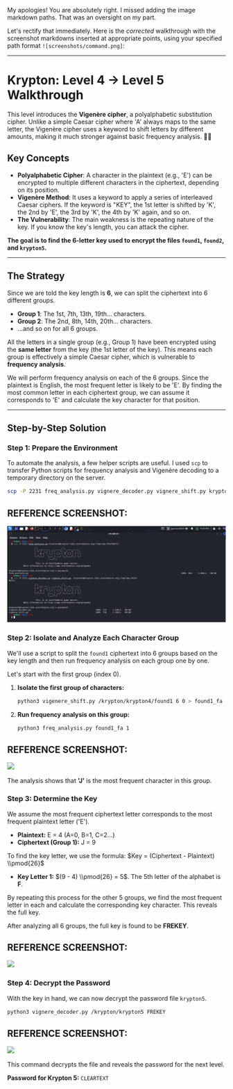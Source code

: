 My apologies\! You are absolutely right. I missed adding the image markdown paths. That was an oversight on my part.

Let's rectify that immediately. Here is the *corrected* walkthrough with the screenshot markdowns inserted at appropriate points, using your specified path format `![screenshots/command.png]`:

-----

# Krypton: Level 4 → Level 5 Walkthrough

This level introduces the **Vigenère cipher**, a polyalphabetic substitution cipher. Unlike a simple Caesar cipher where 'A' always maps to the same letter, the Vigenère cipher uses a keyword to shift letters by different amounts, making it much stronger against basic frequency analysis. 🕵️‍♂️

## Key Concepts

  * **Polyalphabetic Cipher**: A character in the plaintext (e.g., 'E') can be encrypted to multiple different characters in the ciphertext, depending on its position.
  * **Vigenère Method**: It uses a keyword to apply a series of interleaved Caesar ciphers. If the keyword is "KEY", the 1st letter is shifted by 'K', the 2nd by 'E', the 3rd by 'K', the 4th by 'K' again, and so on.
  * **The Vulnerability**: The main weakness is the repeating nature of the key. If you know the key's length, you can attack the cipher.

**The goal is to find the 6-letter key used to encrypt the files `found1`, `found2`, and `krypton5`.**

-----

## The Strategy

Since we are told the key length is **6**, we can split the ciphertext into 6 different groups.

  * **Group 1**: The 1st, 7th, 13th, 19th... characters.
  * **Group 2**: The 2nd, 8th, 14th, 20th... characters.
  * ...and so on for all 6 groups.

All the letters in a single group (e.g., Group 1) have been encrypted using the **same letter** from the key (the 1st letter of the key). This means each group is effectively a simple Caesar cipher, which is vulnerable to **frequency analysis**.

We will perform frequency analysis on each of the 6 groups. Since the plaintext is English, the most frequent letter is likely to be 'E'. By finding the most common letter in each ciphertext group, we can assume it corresponds to 'E' and calculate the key character for that position.

-----

## Step-by-Step Solution

### Step 1: Prepare the Environment

To automate the analysis, a few helper scripts are useful. I used `scp` to transfer Python scripts for frequency analysis and Vigenère decoding to a temporary directory on the server.

```bash
scp -P 2231 freq_analysis.py vignere_decoder.py vignere_shift.py krypton4@krypton.labs.overthewire.org:/tmp/FEZ4YBUY7u
```

## REFERENCE SCREENSHOT:
![](screenshots/scp.png)

### Step 2: Isolate and Analyze Each Character Group

We'll use a script to split the `found1` ciphertext into 6 groups based on the key length and then run frequency analysis on each group one by one.

Let's start with the first group (index 0).

1.  **Isolate the first group of characters:**
    ```bash
    python3 vigenere_shift.py /krypton/krypton4/found1 6 0 > found1_fa
    ```
2.  **Run frequency analysis on this group:**
    ```bash
    python3 freq_analysis.py found1_fa 1
    ```

## REFERENCE SCREENSHOT:
![](screenshots/command.png)

The analysis shows that **'J'** is the most frequent character in this group.

### Step 3: Determine the Key

We assume the most frequent ciphertext letter corresponds to the most frequent plaintext letter ('E').

  * **Plaintext:** E = 4 (A=0, B=1, C=2...)
  * **Ciphertext (Group 1):** J = 9

To find the key letter, we use the formula: $Key = (Ciphertext - Plaintext) \\pmod{26}$

  * **Key Letter 1:** $(9 - 4) \\pmod{26} = 5$. The 5th letter of the alphabet is **F**.

By repeating this process for the other 5 groups, we find the most frequent letter in each and calculate the corresponding key character. This reveals the full key.

After analyzing all 6 groups, the full key is found to be **FREKEY**.

## REFERENCE SCREENSHOT:
![](screenshots/command.png)

### Step 4: Decrypt the Password

With the key in hand, we can now decrypt the password file `krypton5`.

```bash
python3 vignere_decoder.py /krypton/krypton5 FREKEY
```

## REFERENCE SCREENSHOT:
![](screenshots/command.png)

This command decrypts the file and reveals the password for the next level.

**Password for Krypton 5:** `CLEARTEXT`
